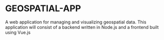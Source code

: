 # GEOSPATIAL-APP
 A web application for managing and visualizing geospatial data. This application will consist of a backend written in Node.js and a frontend built using Vue.js
